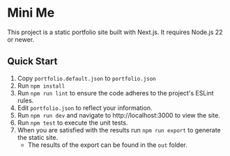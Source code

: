 Mini Me
=======

This project is a static portfolio site built with Next.js.
It requires Node.js 22 or newer.

## Quick Start
1. Copy `portfolio.default.json` to `portfolio.json`
2. Run `npm install`
3. Run `npm run lint` to ensure the code adheres to the project's ESLint rules.
4. Edit `portfolio.json` to reflect your information.
5. Run `npm run dev` and navigate to http://localhost:3000 to view the site.
6. Run `npm test` to execute the unit tests.
7. When you are satisfied with the results run `npm run export` to generate the static site.
   * The results of the export can be found in the `out` folder.

